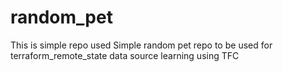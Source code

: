 # random_pet
This is simple repo used Simple random pet repo to be used for terraform_remote_state data source learning using TFC
